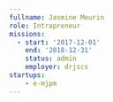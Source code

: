 ```yaml
---
fullname: Jasmine Meurin
role: Intrapreneur
missions:
  - start: '2017-12-01'
    end: '2018-12-31'
    status: admin
    employer: drjscs
startups:
    - e-mjpm
---
```

